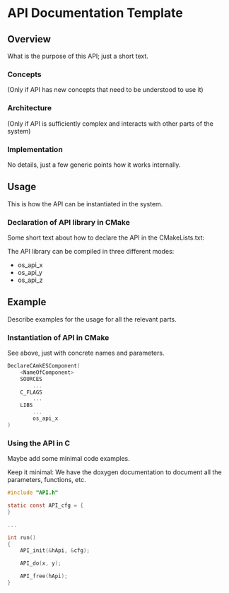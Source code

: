 # API Documentation Template

## Overview

What is the purpose of this API; just a short text.

### Concepts

(Only if API has new concepts that need to be understood to use it)

### Architecture

(Only if API is sufficiently complex and interacts with other parts of the system)

### Implementation

No details, just a few generic points how it works internally.

## Usage

This is how the API can be instantiated in the system.

### Declaration of API library in CMake

Some short text about how to declare the API in the CMakeLists.txt:

The API library can be compiled in three different modes:

* os_api_x
* os_api_y
* os_api_z

## Example

Describe examples for the usage for all the relevant parts.

### Instantiation of API in CMake

See above, just with concrete names and parameters.

```C
DeclareCAmkESComponent(
    <NameOfComponent>
    SOURCES
        ...
    C_FLAGS
        ...
    LIBS
        ...
        os_api_x
)
```

### Using the API in C

Maybe add some minimal code examples.

Keep it minimal: We have the doxygen documentation to document all the parameters, functions, etc.

```C
#include "API.h"

static const API_cfg = {
}

...

int run()
{
    API_init(&hApi, &cfg);

    API_do(x, y);

    API_free(hApi);
}
```
